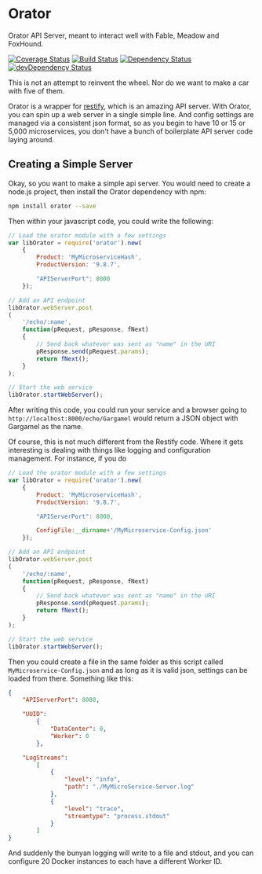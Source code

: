# Orator

Orator API Server, meant to interact well with Fable, Meadow and FoxHound.

[![Coverage Status](https://coveralls.io/repos/stevenvelozo/orator/badge.svg?branch=master)](https://coveralls.io/r/stevenvelozo/orator?branch=master) [![Build Status](https://travis-ci.org/stevenvelozo/orator.svg?branch=master)](https://travis-ci.org/stevenvelozo/orator) [![Dependency Status](https://david-dm.org/stevenvelozo/orator.svg)](https://david-dm.org/stevenvelozo/orator) [![devDependency Status](https://david-dm.org/stevenvelozo/orator/dev-status.svg)](https://david-dm.org/stevenvelozo/orator#info=devDependencies)

This is not an attempt to reinvent the wheel.  Nor do we want to make a car with five of them.

Orator is a wrapper for [restify](https://github.com/restify/node-restify), which is an amazing API server.  With Orator, you can spin up a web server in a single simple line.  And config settings are managed via a consistent json format, so as you begin to have 10 or 15 or 5,000 microservices, you don't have a bunch of boilerplate API server code laying around.

## Creating a Simple Server

Okay, so you want to make a simple api server.  You would need to create a node.js project, then install the Orator dependency with npm:

```sh
npm install orator --save
```

Then within your javascript code, you could write the following:

```js
// Load the orator module with a few settings
var libOrator = require('orator').new(
	{
		Product: 'MyMicroserviceHash',
		ProductVersion: '9.8.7',

		"APIServerPort": 8000
	});

// Add an API endpoint
libOrator.webServer.post
(
	'/echo/:name',
	function(pRequest, pResponse, fNext)
	{
		// Send back whatever was sent as "name" in the URI
		pResponse.send(pRequest.params);
		return fNext();
	}
);

// Start the web service
libOrator.startWebServer();
```

After writing this code, you could run your service and a browser going to `http://localhost:8000/echo/Gargamel` would return a JSON object with Gargamel as the name.

Of course, this is not much different from the Restify code.  Where it gets interesting is dealing with things like logging and configuration management.  For instance, if you do

```js
// Load the orator module with a few settings
var libOrator = require('orator').new(
	{
		Product: 'MyMicroserviceHash',
		ProductVersion: '9.8.7',

		"APIServerPort": 8000,

		ConfigFile:__dirname+'/MyMicroservice-Config.json'
	});

// Add an API endpoint
libOrator.webServer.post
(
	'/echo/:name',
	function(pRequest, pResponse, fNext)
	{
		// Send back whatever was sent as "name" in the URI
		pResponse.send(pRequest.params);
		return fNext();
	}
);

// Start the web service
libOrator.startWebServer();
```

Then you could create a file in the same folder as this script called `MyMicroservice-Config.json` and as long as it is valid json, settings can be loaded from there.  Something like this:

```json
{
	"APIServerPort": 8080,

	"UUID":
		{
			"DataCenter": 0,
			"Worker": 0
		},

	"LogStreams":
		[
			{
				"level": "info",
				"path": "./MyMicroService-Server.log"
			},
			{
				"level": "trace",
				"streamtype": "process.stdout"
			}
		]
}
```

And suddenly the bunyan logging will write to a file and stdout, and you can configure 20 Docker instances to each have a different Worker ID.


